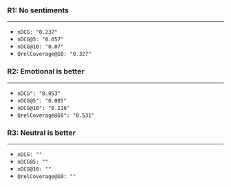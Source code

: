 ### R1: No sentiments
---
* ` nDCG: "0.237" `
* ` nDCG@5: "0.057" `
* ` nDCG@10: "0.07" `
* ` QrelCoverage@10: "0.327" `

### R2: Emotional is better
---
* ` nDCG": "0.053" `
* ` nDCG@5": "0.085" `
* ` nDCG@10": "0.116" `
* ` QrelCoverage@10": "0.531" `

### R3: Neutral is better
---
* ` nDCG: "" `
* ` nDCG@5: "" `
* ` nDCG@10: "" `
* ` QrelCoverage@10: "" `